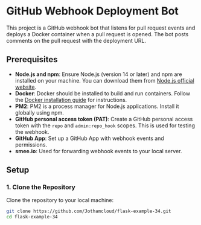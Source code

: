 # GitHub Webhook Deployment Bot

This project is a GitHub webhook bot that listens for pull request events and deploys a Docker container when a pull request is opened. The bot posts comments on the pull request with the deployment URL.

## Prerequisites

- **Node.js and npm**: Ensure Node.js (version 14 or later) and npm are installed on your machine. You can download them from [Node.js official website](https://nodejs.org/).
- **Docker**: Docker should be installed to build and run containers. Follow the [Docker installation guide](https://docs.docker.com/get-docker/) for instructions.
- **PM2**: PM2 is a process manager for Node.js applications. Install it globally using npm.
- **GitHub personal access token (PAT)**: Create a GitHub personal access token with the `repo` and `admin:repo_hook` scopes. This is used for testing the webhook.
- **GitHub App**: Set up a GitHub App with webhook events and permissions.
- **smee.io**: Used for forwarding webhook events to your local server.

## Setup

### 1. Clone the Repository

Clone the repository to your local machine:

```bash
git clone https://github.com/Jothamcloud/flask-example-34.git
cd flask-example-34
